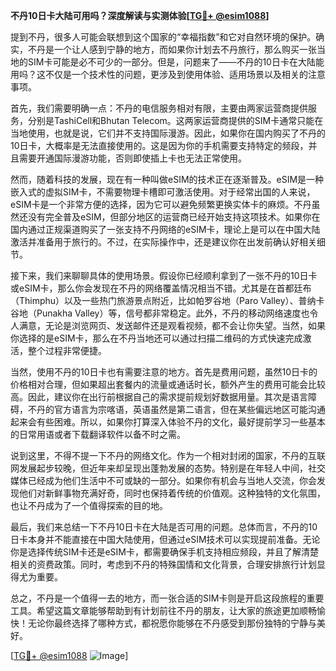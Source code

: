 **不丹10日卡大陆可用吗？深度解读与实测体验[[TG💪+ @esim1088](https://t.me/s/esim1088)]**

提到不丹，很多人可能会联想到这个国家的“幸福指数”和它对自然环境的保护。确实，不丹是一个让人感到宁静的地方，而如果你计划去不丹旅行，那么购买一张当地的SIM卡可能是必不可少的一部分。但是，问题来了——不丹的10日卡在大陆能用吗？这不仅是一个技术性的问题，更涉及到使用体验、适用场景以及相关的注意事项。

首先，我们需要明确一点：不丹的电信服务相对有限，主要由两家运营商提供服务，分别是TashiCell和Bhutan Telecom。这两家运营商提供的SIM卡通常只能在当地使用，也就是说，它们并不支持国际漫游。因此，如果你在国内购买了不丹的10日卡，大概率是无法直接使用的。这是因为你的手机需要支持特定的频段，并且需要开通国际漫游功能，否则即使插上卡也无法正常使用。

然而，随着科技的发展，现在有一种叫做eSIM的技术正在逐渐普及。eSIM是一种嵌入式的虚拟SIM卡，不需要物理卡槽即可激活使用。对于经常出国的人来说，eSIM卡是一个非常方便的选择，因为它可以避免频繁更换实体卡的麻烦。不丹虽然还没有完全普及eSIM，但部分地区的运营商已经开始支持这项技术。如果你在国内通过正规渠道购买了一张支持不丹网络的eSIM卡，理论上是可以在中国大陆激活并准备用于旅行的。不过，在实际操作中，还是建议你在出发前确认好相关细节。

接下来，我们来聊聊具体的使用场景。假设你已经顺利拿到了一张不丹的10日卡或eSIM卡，那么你会发现在不丹的网络覆盖情况相当不错。尤其是在首都廷布（Thimphu）以及一些热门旅游景点附近，比如帕罗谷地（Paro Valley）、普纳卡谷地（Punakha Valley）等，信号都非常稳定。此外，不丹的移动网络速度也令人满意，无论是浏览网页、发送邮件还是观看视频，都不会让你失望。当然，如果你选择的是eSIM卡，那么在不丹当地还可以通过扫描二维码的方式快速完成激活，整个过程非常便捷。

当然，使用不丹的10日卡也有需要注意的地方。首先是费用问题，虽然10日卡的价格相对合理，但如果超出套餐内的流量或通话时长，额外产生的费用可能会比较高。因此，建议你在出行前根据自己的需求提前规划好数据用量。其次是语言障碍，不丹的官方语言为宗喀语，英语虽然是第二语言，但在某些偏远地区可能沟通起来会有些困难。所以，如果你打算深入体验不丹的文化，最好提前学习一些基本的日常用语或者下载翻译软件以备不时之需。

说到这里，不得不提一下不丹的网络文化。作为一个相对封闭的国家，不丹的互联网发展起步较晚，但近年来却呈现出蓬勃发展的态势。特别是在年轻人中间，社交媒体已经成为他们生活中不可或缺的一部分。如果你有机会与当地人交流，你会发现他们对新鲜事物充满好奇，同时也保持着传统的价值观。这种独特的文化氛围，也让不丹成为了一个值得探索的目的地。

最后，我们来总结一下不丹10日卡在大陆是否可用的问题。总体而言，不丹的10日卡本身并不能直接在中国大陆使用，但通过eSIM技术可以实现提前准备。无论你是选择传统SIM卡还是eSIM卡，都需要确保手机支持相应频段，并且了解清楚相关的资费政策。同时，考虑到不丹的特殊国情和文化背景，合理安排旅行计划显得尤为重要。

总之，不丹是一个值得一去的地方，而一张合适的SIM卡则是开启这段旅程的重要工具。希望这篇文章能够帮助到有计划前往不丹的朋友，让大家的旅途更加顺畅愉快！无论你最终选择了哪种方式，都祝愿你能够在不丹感受到那份独特的宁静与美好。

[[TG💪+ @esim1088](https://t.me/s/esim1088) ![Image](https://i.postimg.cc/4NQfJmqS/Snipaste-2025-05-13-00-14-12.png)]